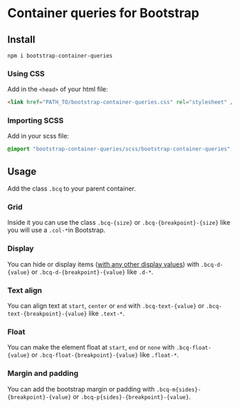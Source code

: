 # Container queries for Bootstrap

## Install

```shell
npm i bootstrap-container-queries
```

### Using CSS

Add in the `<head>` of your html file:

```html
<link href="PATH_TO/bootstrap-container-queries.css" rel="stylesheet" />
```

### Importing SCSS

Add in your scss file:

```scss
@import "bootstrap-container-queries/scss/bootstrap-container-queries";
```

## Usage

Add the class `.bcq` to your parent container.

### Grid

Inside it you can use the class `.bcq-{size}` or `.bcq-{breakpoint}-{size}` like you will use a `.col-*`in Bootstrap.

### Display

You can hide or display items ([with any other display values](https://getbootstrap.com/docs/5.3/utilities/display/#notation)) with `.bcq-d-{value}` or `.bcq-d-{breakpoint}-{value}` like `.d-*`.

### Text align

You can align text at `start`, `center` or `end` with `.bcq-text-{value}` or `.bcq-text-{breakpoint}-{value}` like `.text-*`.

### Float

You can make the element float at `start`, `end` or `none` with `.bcq-float-{value}` or `.bcq-float-{breakpoint}-{value}` like `.float-*`.

### Margin and padding

You can add the bootstrap margin or padding with `.bcq-m{sides}-{breakpoint}-{value}` or `.bcq-p{sides}-{breakpoint}-{value}`.
